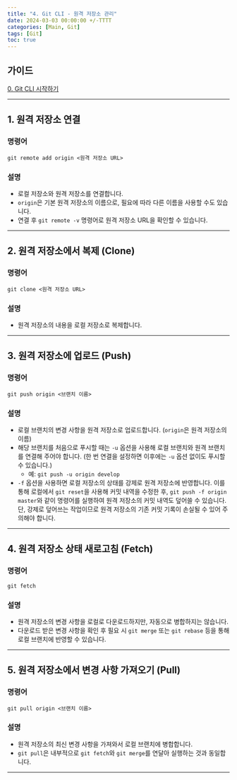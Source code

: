 ```yaml
---
title: "4. Git CLI - 원격 저장소 관리"
date: 2024-03-03 00:00:00 +/-TTTT
categories: [Main, Git]
tags: [Git]
toc: true
---
```


## 가이드

[0. Git CLI 시작하기](../git-cli-00)

---

## 1. 원격 저장소 연결

### 명령어

```shell
git remote add origin <원격 저장소 URL>
```

### 설명

- 로컬 저장소와 원격 저장소를 연결합니다.
- `origin`은 기본 원격 저장소의 이름으로, 필요에 따라 다른 이름을 사용할 수도 있습니다.
- 연결 후 `git remote -v` 명령어로 원격 저장소 URL을 확인할 수 있습니다.

---

## 2. 원격 저장소에서 복제 (Clone)

### 명령어

```shell
git clone <원격 저장소 URL>
```

### 설명

- 원격 저장소의 내용을 로컬 저장소로 복제합니다.

---

## 3. 원격 저장소에 업로드 (Push)

### 명령어

```shell
git push origin <브랜치 이름>
```

### 설명

- 로컬 브랜치의 변경 사항을 원격 저장소로 업로드합니다. (`origin`은 원격 저장소의 이름)
- 해당 브랜치를 처음으로 푸시할 때는 `-u` 옵션을 사용해 로컬 브랜치와 원격 브랜치를 연결해 주어야 합니다. (한 번 연결을 설정하면 이후에는 `-u` 옵션 없이도 푸시할 수 있습니다.)
	- 예: `git push -u origin develop`
- `-f` 옵션을 사용하면 로컬 저장소의 상태를 강제로 원격 저장소에 반영합니다. 이를 통해 로컬에서 `git reset`을 사용해 커밋 내역을 수정한 후, `git push -f origin master`와 같이 명령어를 실행하여 원격 저장소의 커밋 내역도 덮어쓸 수 있습니다. 단, 강제로 덮어쓰는 작업이므로 원격 저장소의 기존 커밋 기록이 손실될 수 있어 주의해야 합니다.

---

## 4. 원격 저장소 상태 새로고침 (Fetch)

### 명령어

```shell
git fetch
```

### 설명

- 원격 저장소의 변경 사항을 로컬로 다운로드하지만, 자동으로 병합하지는 않습니다.
- 다운로드 받은 변경 사항을 확인 후 필요 시 `git merge` 또는 `git rebase` 등을 통해 로컬 브랜치에 반영할 수 있습니다.

---

## 5. 원격 저장소에서 변경 사항 가져오기 (Pull)

### 명령어

```shell
git pull origin <브랜치 이름>
```

### 설명

- 원격 저장소의 최신 변경 사항을 가져와서 로컬 브랜치에 병합합니다.
- `git pull`은 내부적으로 `git fetch`와 `git merge`를 연달아 실행하는 것과 동일합니다.

---

